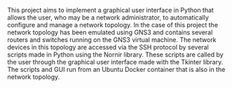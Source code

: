 This project aims to implement a graphical user interface in Python that allows the user, who may be a network administrator, to automatically configure and manage a network topology. In the case of this project the network topology has been emulated using GNS3 and contains several routers and switches running on the GNS3 virtual machine. The network devices in this topology are accessed via the SSH protocol by several scripts made in Python using the Nornir library. These scripts are called by the user through the graphical user interface made with the Tkinter library. The scripts and GUI run from an Ubuntu Docker container that is also in the network topology. 
